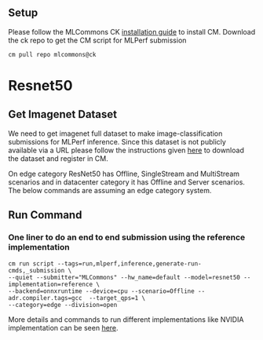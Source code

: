 ## Setup

Please follow the MLCommons CK [installation guide](https://github.com/mlcommons/ck/blob/master/docs/installation.md) to install CM.
Download the ck repo to get the CM script for MLPerf submission

```
cm pull repo mlcommons@ck
```

# Resnet50

## Get Imagenet Dataset

We need to get imagenet full dataset to make image-classification submissions for MLPerf inference. Since this dataset is not publicly available via a URL please follow the instructions given [here](https://github.com/mlcommons/ck/blob/master/cm-mlops/script/get-dataset-imagenet-val/README-extra.md) to download the dataset and register in CM.

On edge category ResNet50 has Offline, SingleStream and MultiStream scenarios and in datacenter category it has Offline and Server scenarios. The below commands are assuming an edge category system. 

## Run Command

### One liner to do an end to end submission using the reference implementation
```
cm run script --tags=run,mlperf,inference,generate-run-cmds,_submission \
--quiet --submitter="MLCommons" --hw_name=default --model=resnet50 --implementation=reference \
--backend=onnxruntime --device=cpu --scenario=Offline --adr.compiler.tags=gcc  --target_qps=1 \
--category=edge --division=open
```

More details and commands to run different implementations like NVIDIA implementation can be seen [here](https://github.com/ctuning/mlcommons-ck/tree/master/docs/mlperf/resnet50).


